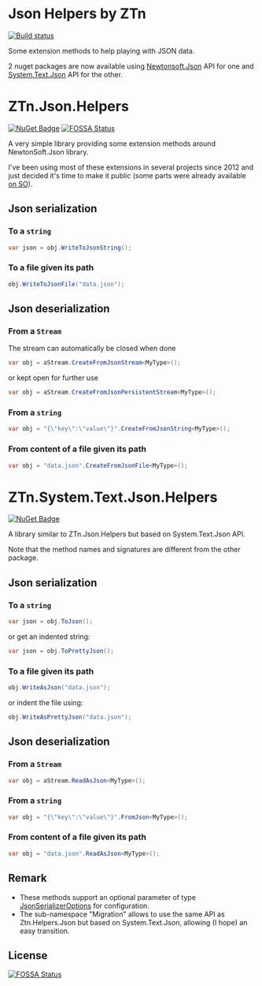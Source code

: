 Json Helpers by ZTn
===================

[![Build status](https://ci.appveyor.com/api/projects/status/my14x2mrd23h2ium/branch/master?svg=true)](https://ci.appveyor.com/project/zetoken/json-helpers/branch/master)

Some extension methods to help playing with JSON data.

2 nuget packages are now available using [Newtonsoft.Json](https://www.newtonsoft.com/json) API for one and [System.Text.Json](https://docs.microsoft.com/en-us/dotnet/api/system.text.json) API for the other.

# ZTn.Json.Helpers

[![NuGet Badge](https://buildstats.info/nuget/ZTn.Json.Helpers)](https://www.nuget.org/packages/ZTn.Json.Helpers/)
[![FOSSA Status](https://app.fossa.com/api/projects/git%2Bgithub.com%2Fzetoken%2FJson.Helpers.svg?type=shield)](https://app.fossa.com/projects/git%2Bgithub.com%2Fzetoken%2FJson.Helpers?ref=badge_shield)

A very simple library providing some extension methods around NewtonSoft.Json library.

I've been using most of these extensions in several projects since 2012 and just decided it's time to make it public (some parts were already available [on SO](https://stackoverflow.com/a/17925665/1774251)).

## Json serialization

### To a `string`
```cs
var json = obj.WriteToJsonString();
```
### To a file given its path
```cs
obj.WriteToJsonFile("data.json");
```

## Json deserialization

### From a `Stream`
The stream can automatically be closed when done
```cs
var obj = aStream.CreateFromJsonStream<MyType>();
```
or kept open for further use
```cs
var obj = aStream.CreateFromJsonPersistentStream<MyType>();
```
### From a `string`
```cs
var obj = "{\"key\":\"value\"}".CreateFromJsonString<MyType>();
```
### From content of a file given its path
```cs
var obj = "data.json".CreateFromJsonFile<MyType>();
```

# ZTn.System.Text.Json.Helpers

[![NuGet Badge](https://buildstats.info/nuget/ZTn.System.Text.Json.Helpers)](https://www.nuget.org/packages/ZTn.System.Text.Json.Helpers/)

A library similar to ZTn.Json.Helpers but based on System.Text.Json API.

Note that the method names and signatures are different from the other package.

## Json serialization

### To a `string`
```cs
var json = obj.ToJson();
```
or get an indented string:
```cs
var json = obj.ToPrettyJson();
```
### To a file given its path
```cs
obj.WriteAsJson("data.json");
```
or indent the file using:
```cs
obj.WriteAsPrettyJson("data.json");
```

## Json deserialization

### From a `Stream`
```cs
var obj = aStream.ReadAsJson<MyType>();
```
### From a `string`
```cs
var obj = "{\"key\":\"value\"}".FromJson<MyType>();
```
### From content of a file given its path
```cs
var obj = "data.json".ReadAsJson<MyType>();
```

## Remark
* These methods support an optional parameter of type [JsonSerializerOptions](https://docs.microsoft.com/en-us/dotnet/api/system.text.json.jsonserializeroptions) for configuration.
* The sub-namespace "Migration" allows to use the same API as Ztn.Helpers.Json but based on System.Text.Json, allowing (I hope) an easy transition.

## License
[![FOSSA Status](https://app.fossa.com/api/projects/git%2Bgithub.com%2Fzetoken%2FJson.Helpers.svg?type=large)](https://app.fossa.com/projects/git%2Bgithub.com%2Fzetoken%2FJson.Helpers?ref=badge_large)
